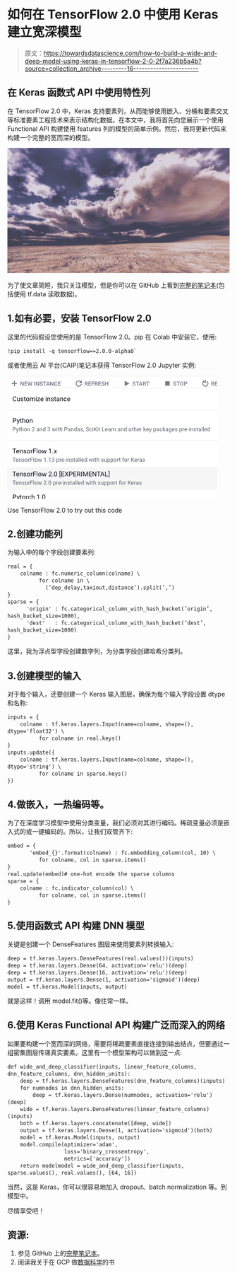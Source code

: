 # 如何在 TensorFlow 2.0 中使用 Keras 建立宽深模型

> 原文：<https://towardsdatascience.com/how-to-build-a-wide-and-deep-model-using-keras-in-tensorflow-2-0-2f7a236b5a4b?source=collection_archive---------16----------------------->

## 在 Keras 函数式 API 中使用特性列

在 TensorFlow 2.0 中，Keras 支持要素列，从而能够使用嵌入、分桶和要素交叉等标准要素工程技术来表示结构化数据。在本文中，我将首先向您展示一个使用 Functional API 构建使用 features 列的模型的简单示例。然后，我将更新代码来构建一个完整的宽而深的模型。

![](img/c9ca899d62799e47b33b3454f8f90fc5.png)

为了使文章简短，我只关注模型，但是你可以在 GitHub 上看到[完整的笔记本](https://github.com/GoogleCloudPlatform/data-science-on-gcp/blob/master/updates/cloudml/flights_model_tf2.ipynb)(包括使用 tf.data 读取数据)。

## 1.如有必要，安装 TensorFlow 2.0

这里的代码假设您使用的是 TensorFlow 2.0。pip 在 Colab 中安装它，使用:

```
!pip install -q tensorflow==2.0.0-alpha0`
```

或者使用云 AI 平台(CAIP)笔记本获得 TensorFlow 2.0 Jupyter 实例:

![](img/f64ffbda0fcfd0305f45fa3819744809.png)

Use TensorFlow 2.0 to try out this code

## 2.创建功能列

为输入中的每个字段创建要素列:

```
real = {
    colname : fc.numeric_column(colname) \
          for colname in \
            (’dep_delay,taxiout,distance’).split(’,’)
}
sparse = {
      'origin' : fc.categorical_column_with_hash_bucket(’origin’, hash_bucket_size=1000),
      'dest'   : fc.categorical_column_with_hash_bucket(’dest’, hash_bucket_size=1000)
}
```

这里，我为浮点型字段创建数字列，为分类字段创建哈希分类列。

## 3.创建模型的输入

对于每个输入，还要创建一个 Keras 输入图层，确保为每个输入字段设置 dtype 和名称:

```
inputs = {
    colname : tf.keras.layers.Input(name=colname, shape=(), dtype='float32') \
          for colname in real.keys()
}
inputs.update({
    colname : tf.keras.layers.Input(name=colname, shape=(), dtype='string') \
          for colname in sparse.keys()
})
```

## 4.做嵌入，一热编码等。

为了在深度学习模型中使用分类变量，我们必须对其进行编码。稀疏变量必须是嵌入式的或一键编码的。所以，让我们双管齐下:

```
embed = {
       'embed_{}'.format(colname) : fc.embedding_column(col, 10) \
          for colname, col in sparse.items()
}
real.update(embed)# one-hot encode the sparse columns
sparse = {
    colname : fc.indicator_column(col) \
          for colname, col in sparse.items()
}
```

## 5.使用函数式 API 构建 DNN 模型

关键是创建一个 DenseFeatures 图层来使用要素列转换输入:

```
deep = tf.keras.layers.DenseFeatures(real.values())(inputs)
deep = tf.keras.layers.Dense(64, activation='relu')(deep)
deep = tf.keras.layers.Dense(16, activation='relu')(deep)
output = tf.keras.layers.Dense(1, activation='sigmoid')(deep)
model = tf.keras.Model(inputs, output)
```

就是这样！调用 model.fit()等。像往常一样。

## 6.使用 Keras Functional API 构建广泛而深入的网络

如果要构建一个宽而深的网络，需要将稀疏要素直接连接到输出结点，但要通过一组密集图层传递真实要素。这里有一个模型架构可以做到这一点:

```
def wide_and_deep_classifier(inputs, linear_feature_columns, dnn_feature_columns, dnn_hidden_units):
    deep = tf.keras.layers.DenseFeatures(dnn_feature_columns)(inputs)
    for numnodes in dnn_hidden_units:
        deep = tf.keras.layers.Dense(numnodes, activation='relu')(deep)        
    wide = tf.keras.layers.DenseFeatures(linear_feature_columns)(inputs)
    both = tf.keras.layers.concatenate([deep, wide])
    output = tf.keras.layers.Dense(1, activation='sigmoid')(both)
    model = tf.keras.Model(inputs, output)
    model.compile(optimizer='adam',
                  loss='binary_crossentropy',
                  metrics=['accuracy'])
    return modelmodel = wide_and_deep_classifier(inputs, sparse.values(), real.values(), [64, 16])
```

当然，这是 Keras，你可以很容易地加入 dropout、batch normalization 等。到模型中。

尽情享受吧！

## 资源:

1.  参见 GitHub 上的[完整笔记本](https://github.com/GoogleCloudPlatform/data-science-on-gcp/blob/master/09_cloudml/flights_model_tf2.ipynb)。
2.  阅读我关于在 GCP 做[数据科学](http://shop.oreilly.com/product/0636920057628.do)的书